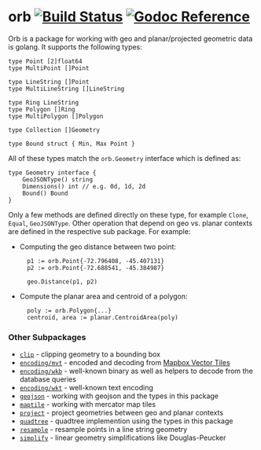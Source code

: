 orb [![Build Status](https://travis-ci.org/paulmach/orb.png?branch=master)](https://travis-ci.org/paulmach/orb) [![Godoc Reference](https://godoc.org/github.com/paulmach/orb?status.png)](https://godoc.org/github.com/paulmach/orb)
======

Orb is a package for working with geo and planar/projected geometric data is golang.
It supports the following types:

	type Point [2]float64
	type MultiPoint []Point

	type LineString []Point
	type MultiLineString []LineString

	type Ring LineString
	type Polygon []Ring
	type MultiPolygon []Polygon

	type Collection []Geometry

	type Bound struct { Min, Max Point }

All of these types match the `orb.Geometry` interface which is defined as:

	type Geometry interface {
		GeoJSONType() string
		Dimensions() int // e.g. 0d, 1d, 2d
		Bound() Bound
	}

Only a few methods are defined directly on these type, for example `Clone`, `Equal`, `GeoJSONType`.
Other operation that depend on geo vs. planar contexts are defined in the respective sub package.
For example:

* Computing the geo distance between two point:

		p1 := orb.Point{-72.796408, -45.407131}
		p2 := orb.Point{-72.688541, -45.384987}

		geo.Distance(p1, p2)

* Compute the planar area and centroid of a polygon:

		poly := orb.Polygon{...}
		centroid, area := planar.CentroidArea(poly)

### Other Subpackages

* [`clip`](clip) - clipping geometry to a bounding box
* [`encoding/mvt`](encoding/mvt) - encoded and decoding from [Mapbox Vector Tiles](https://www.mapbox.com/vector-tiles/)
* [`encoding/wkb`](encoding/wkb) - well-known binary as well as helpers to decode from the database queries
* [`encoding/wkt`](encoding/wkt) - well-known text encoding
* [`geojson`](geojson) - working with geojson and the types in this package
* [`maptile`](maptile) - working with mercator map tiles
* [`project`](project) - project geometries between geo and planar contexts
* [`quadtree`](quadtree) - quadtree implemention using the types in this package
* [`resample`](resample) - resample points in a line string geometry
* [`simplify`](simplify) - linear geometry simplifications like Douglas-Peucker
